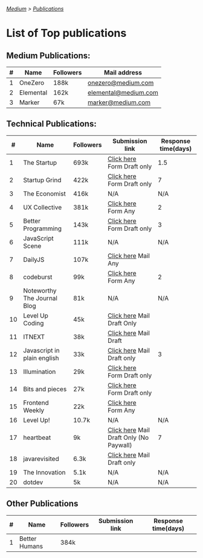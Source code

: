 _[Medium](./README.md) > [Publications](./Publications.md)_

# List of Top publications

## Medium Publications:

| #   | Name      | Followers | Mail address         |
| --- | --------- | --------- | -------------------- |
| 1   | OneZero   | 188k      | onezero@medium.com   |
| 2   | Elemental | 162k      | elemental@medium.com |
| 3   | Marker    | 67k       | marker@medium.com    |

## Technical Publications:

| #   | Name                        | Followers | Submission link                                                                                                                                      | Response time(days) |
| --- | --------------------------- | --------- | ---------------------------------------------------------------------------------------------------------------------------------------------------- | ------------------- |
| 1   | The Startup                 | 693k      | [Click here](https://medium.com/swlh/when-one-upvote-is-worth-a-thousand-visitors-3e8ed27bcd3e) Form Draft only                                      | 1.5                 |
| 2   | Startup Grind               | 422k      | [Click here](https://airtable.com/shrShpeN89HrzCzOB) Form Draft only                                                                                 | 7                   |
| 3   | The Economist               | 416k      | N/A                                                                                                                                                  | N/A                 |
| 4   | UX Collective               | 381k      | [Click here](https://uxdesign.cc/why-and-how-to-publish-with-the-ux-collective-8c8d1dd018a7) Form Any                                                | 2                   |
| 5   | Better Programming          | 143k      | [Click here](https://medium.com/better-programming/write-for-us-5c4bcba59397) Form Draft only                                                        | 3                   |
| 6   | JavaScript Scene            | 111k      | N/A                                                                                                                                                  | N/A                 |
| 7   | DailyJS                     | 107k      | [Click here](https://medium.com/dailyjs/how-to-submit-your-story-to-dailyjs-30f02b2d5287) Mail Any                                                   |                     |
| 8   | codeburst                   | 99k       | [Click here](https://codeburst.io/how-to-write-for-codeburst-io-63fec4bf111c) Form Any                                                               | 2                   |
| 9   | Noteworthy The Journal Blog | 81k       | N/A                                                                                                                                                  | N/A                 |
| 10  | Level Up Coding             | 45k       | [Click here](https://levelup.gitconnected.com/how-to-get-published-on-gitconnected-dac547ef556b) Mail Draft Only                                     |                     |
| 11  | ITNEXT                      | 38k       | [Click here](https://itnext.io/write-for-itnext-4dea1fd3adf) Mail Draft                                                                              |                     |
| 12  | Javascript in plain english | 33k       | [Click here](https://medium.com/javascript-in-plain-english/https-medium-com-javascript-in-plain-english-join-our-team-b0854ead7d14) Mail Draft only | 3                   |
| 13  | Illumination                | 29k       | [Click here](https://digitalmehmet.com/contact/) Form Draft only                                                                                     |                     |
| 14  | Bits and pieces             | 27k       | [Click here](https://blog.bitsrc.io/how-to-write-a-post-for-bits-and-pieces-13de0133151b) Form Draft only                                            |                     |
| 15  | Frontend Weekly             | 22k       | [Click here](https://medium.com/front-end-weekly) Form Any                                                                                           |                     |
| 16  | Level Up!                   | 10.7k     | N/A                                                                                                                                                  | N/A                 |
| 17  | heartbeat                   | 9k        | [Click here](https://heartbeat.fritz.ai/call-for-contributors-fee7f5b80f3e) Mail Draft Only (No Paywall)                                             | 7                   |
| 18  | javarevisited               | 6.3k      | [Click here](https://medium.com/javarevisited/how-to-contribute-to-javarevisited-e95dcb0e8769) Mail Draft only                                       |                     |
| 19  | The Innovation              | 5.1k      | N/A                                                                                                                                                  | N/A                 |
| 20  | dotdev                      | 5k        | N/A                                                                                                                                                  | N/A                 |

## Other Publications

| #   | Name          | Followers | Submission link | Response time(days) |
| --- | ------------- | --------- | --------------- | ------------------- |
| 1   | Better Humans | 384k      |                 |                     |
